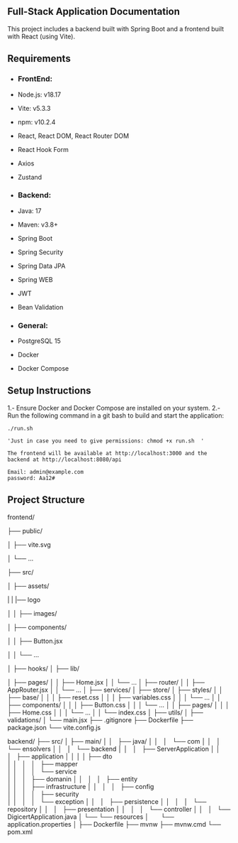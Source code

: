 
## Full-Stack Application Documentation

This project includes a backend built with Spring Boot and a frontend built with React (using Vite).


## Requirements

- ### FrontEnd:

- Node.js: v18.17
- Vite: v5.3.3
- npm: v10.2.4
- React, React DOM, React Router DOM
- React Hook Form
- Axios
- Zustand

- ### Backend:

- Java: 17
- Maven: v3.8+
- Spring Boot
- Spring Security
- Spring Data JPA
- Spring WEB
- JWT
- Bean Validation

- ### General:

- PostgreSQL 15
- Docker
- Docker Compose


## Setup Instructions

1.- Ensure Docker and Docker Compose are installed on your system.
2.- Run the following command in a git bash to build and start the application:
	
	./run.sh

	'Just in case you need to give permissions: chmod +x run.sh  ' 
	
	The frontend will be available at http://localhost:3000 and the backend at http://localhost:8080/api
	
	Email: admin@example.com
	password: Aa12#

## Project Structure



frontend/

├── public/

│   ├── vite.svg

│   └── ...

├── src/

│   ├── assets/

|   |   |── logo

│   │   ├── images/

│   ├── components/

│   │   ├── Button.jsx

│   │   └── ...

│   ├── hooks/
│   ├── lib/

│   ├── pages/
│   │   ├── Home.jsx
│   │   └── ...
│   ├── router/
│   │   ├── AppRouter.jsx
│   │   └── ...
│   ├── services/
│   ├── store/
│   ├── styles/
│   │   ├── base/
│   │       │   ├── reset.css
│   │       │   ├── variables.css
│   │       │   └── ...
│   │       ├── components/
│   │       │   ├── Button.css
│   │       │   └── ...
│   │       ├── pages/
│   │       │   ├── Home.css
│   │       │   └── ...
│   │       └── index.css
│   ├── utils/
│   ├── validations/
│   └── main.jsx
├── .gitignore
├── Dockerfile
├── package.json
└── vite.config.js



backend/
├── src/
│    ├── main/
│    │   ├── java/
│    │   │   └── com
│    │   │       └── ensolvers
│    │   │           └── backend
│    │   │               ├── ServerApplication
│    │   │               ├── application
│    │	 │				 │   ├── dto  	    
│    │   │               │   ├── mapper     
│    │   │               │   └── service   
│    │   │               ├── domanin
│    │   │               │   ├── entity 	
│    │   │               ├── infrastructure
│    │   │               │   ├── config 		
│    │   │               │   ├── security    
│    │   │               │   └── exception 
│    │   │               ├── persistence
│    │   │               │   └── repository
│    │   │               ├── presentation
│    │   │               │   └── controller 
│    │   │               └── DigicertApplication.java
│    └── └── resources
│           └── application.properties
│
├── Dockerfile
├── mvnw
├── mvnw.cmd
└── pom.xml					
		


